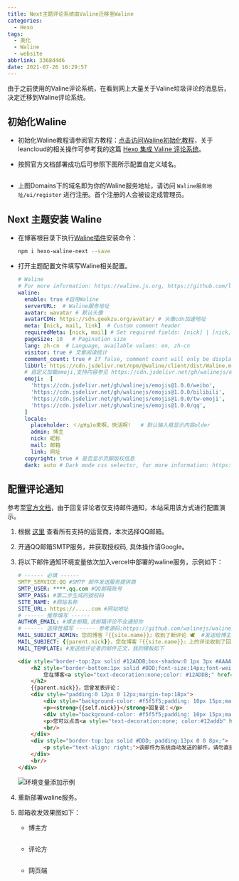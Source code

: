 ```yaml
---
title: Next主题评论系统由Valine迁移至Waline
categories:
  - Hexo
tags:
  - 美化
  - Waline
  - website
abbrlink: 3368d4d6
date: 2021-07-26 16:29:57
---
```


由于之前使用的Valine评论系统，在看到网上大量关于Valine垃圾评论的消息后，决定迁移到Waline评论系统。

## 初始化Waline

- 初始化Waline教程请参阅官方教程：[点击访问Waline初始化教程](https://waline.js.org/guide/get-started.html)，关于leancloud的相关操作可参考我的这篇 [Hexo 集成 Valine 评论系统](https://blog.yileaf.com/posts/74e90fd6/)。

- 按照官方文档部署成功后可参照下图所示配置自定义域名。

<!-- more -->
  <img src="https://cdn.jsdelivr.net/gh/moyuhs/images/20210729140734.png" alt="" style="zoom:60%;" />

- 上图Domains下的域名即为你的Waline服务地址，请访问 `Waline服务地址/ui/register` 进行注册。首个注册的人会被设定成管理员。

## Next 主题安装 Waline 

- 在博客根目录下执行[Waline插件](https://github.com/rqh656418510/hexo-waline-next)安装命令：

  ```bash
  npm i hexo-waline-next --save
  ```

- 打开主题配置文件填写Waline相关配置。

  ```yaml
  # Waline
  # For more information: https://waline.js.org, https://github.com/lizheming/waline
  waline:
    enable: true #启用Waline
    serverURL:  # Waline服务地址
    avatar: wavatar # 默认头像
    avatarCDN: https://sdn.geekzu.org/avatar/ # 头像cdn加速地址
    meta: [nick, mail, link]  # Custom comment header
    requiredMeta: [nick, mail] # Set required fields: [nick] | [nick, mail]
    pageSize: 10   # Pagination size
    lang: zh-cn  # Language, available values: en, zh-cn
    visitor: true # 文章阅读统计
    comment_count: true # If false, comment count will only be displayed in post page, not in home page
    libUrl: https://cdn.jsdelivr.net/npm/@waline/client/dist/Waline.min.js # waline client cdn
    # 自定义加载emoji,支持内容参见 https://cdn.jsdelivr.net/gh/walinejs/emojis/
    emoji:  [
      'https://cdn.jsdelivr.net/gh/walinejs/emojis@1.0.0/weibo',
      'https://cdn.jsdelivr.net/gh/walinejs/emojis@1.0.0/bilibili',
      'https://cdn.jsdelivr.net/gh/walinejs/emojis@1.0.0/tw-emoji',
      'https://cdn.jsdelivr.net/gh/walinejs/emojis@1.0.0/qq',
    ]
    locale:
      placeholder: ヾﾉ≧∀≦)o来啊，快活啊!   # 默认输入框显示内容older
      admin: 博主
      nick: 昵称
      mail: 邮箱
      link: 网址
    copyright: true # 是否显示页脚版权信息    
    dark: auto # Dark mode css selector, for more information: https://waline.js.org/client/basic.html#dark 
  ```

## 配置评论通知

参考至[官方文档](https://waline.js.org/guide/server/notification.html#%E9%82%AE%E4%BB%B6%E9%80%9A%E7%9F%A5)，由于回复评论者仅支持邮件通知，本站采用该方式进行配置演示。

1. 根据 [这里](https://github.com/nodemailer/nodemailer/blob/master/lib/well-known/services.json) 查看所有支持的运营商，本次选择QQ邮箱。

2. 开通QQ邮箱SMTP服务，并获取授权码, 具体操作请Google。

3. 将以下邮件通知环境变量依次加入vercel中部署的waline服务，示例如下：

   ```yaml
   # ------ 必填 ------
   SMTP_SERVICE:QQ #SMTP 邮件发送服务提供商
   SMTP_USER: ****.qq.com #QQ邮箱账号
   SMTP_PASS: #第二步生成的授权码
   SITE_NAME: #网站名称
   SITE_URL: https://.....com #网站地址
   # ------ 推荐填写 ------
   AUTHOR_EMAIL: #博主邮箱,该邮箱评论不会通知你
   # ------ 选择性填写 ------ 参考源码:https://github.com/walinejs/waline/blob/master/packages/server/src/service/notify.js
   MAIL_SUBJECT_ADMIN: 您的博客『{{site.name}}』收到了新评论 🕊  #发送给博主的新邮件通知标题
   MAIL_SUBJECT: {{parent.nick}}，您在博客『{{site.name}}』上的评论收到了回复 📨 #发送给评论者的邮件标题 
   MAIL_TEMPLATE: #发送给评论者的邮件正文，我的模板如下
   ```

   ```html
   <div style="border-top:2px solid #12ADDB;box-shadow:0 1px 3px #AAAAAA;line-height:180%;padding:0 15px 12px;margin:50px auto;font-size:12px;">
       <h2 style="border-bottom:1px solid #DDD;font-size:14px;font-weight:normal;padding:13px 0 10px 8px;">
           您在博客<a style="text-decoration:none;color: #12ADDB;" href="{{site.url}}" target="_blank">{{site.name}}</a>上的评论有了新的回复💖
       </h2>
       {{parent.nick}}，您曾发表评论：
       <div style="padding:0 12px 0 12px;margin-top:18px">
           <div style="background-color: #f5f5f5;padding: 10px 15px;margin:18px 0;word-wrap:break-word;">{{parent.comment | safe}}</div>
           <p><strong>{{self.nick}}</strong>回复说：</p>
           <div style="background-color: #f5f5f5;padding: 10px 15px;margin:18px 0;word-wrap:break-word;">{{self.comment | safe}}</div>
           <p>您可以点击<a style="text-decoration:none; color:#12addb" href="{{site.postUrl}}" target="_blank">查看回复的完整內容</a>，欢迎再次光临<a style="text-decoration:none; color:#12addb" href="{{site.url}}" target="_blank">{{site.name}}</a>。</p>
           <br/>
       </div>
       <div style="border-top:1px solid #DDD; padding:13px 0 0 8px;">
           <p style="text-align: right;">该邮件为系统自动发送的邮件，请勿直接回复❌</p>
       </div>
       <br/>
   </div>
   ```

   ![环境变量添加示例](https://cdn.jsdelivr.net/gh/moyuhs/images/20210730112843.png)

4. 重新部署waline服务。
5. 邮箱收发效果图如下：
   - 博主方
   
     <img src="https://cdn.jsdelivr.net/gh/moyuhs/images/20210730145048.png" alt="" style="zoom: 33%;" />
   
   - 评论方
   
      <img src="https://cdn.jsdelivr.net/gh/moyuhs/images/20210730150250.png" alt="" style="zoom: 33%;" />
   
   - 网页端
   
       <img src="https://cdn.jsdelivr.net/gh/moyuhs/images/20210730150516.png" alt="" style="zoom: 80%;" />

